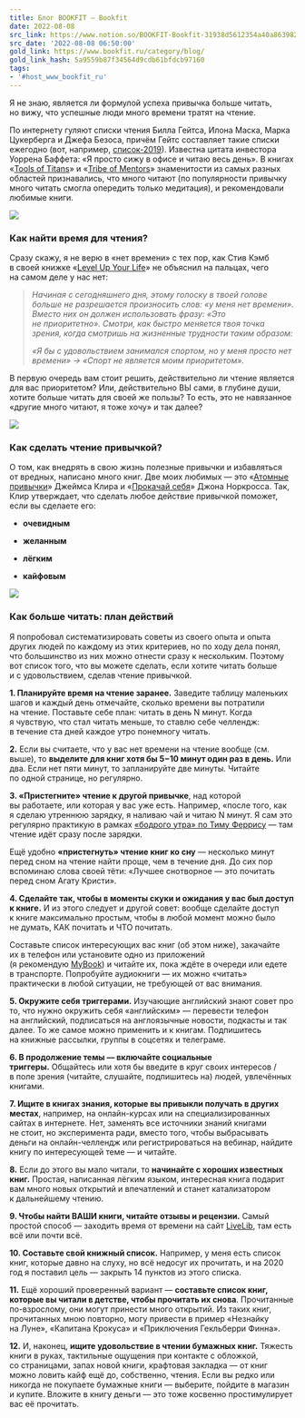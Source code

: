 ```yaml
---
title: Блог BOOKFIT – Bookfit
date: 2022-08-08
src_link: https://www.notion.so/BOOKFIT-Bookfit-31938d5612354a40a863982c51490020
src_date: '2022-08-08 06:50:00'
gold_link: https://www.bookfit.ru/category/blog/
gold_link_hash: 5a9559b87f34564d9cdb61bfdcb97160
tags:
- '#host_www_bookfit_ru'
---
```



Я не знаю, является ли формулой успеха привычка больше читать, но вижу, что успешные люди много времени тратят на чтение.


По интернету гуляют списки чтения Билла Гейтса, Илона Маска, Марка Цукерберга и Джефа Безоса, причём Гейтс составляет такие списки ежегодно (вот, например, [список-2019](https://www.forbes.ru/forbeslife/389469-luchshie-knigi-2019-goda-po-versii-billa-geytsa)). Известна цитата инвестора Уоррена Баффета: «Я просто сижу в офисе и читаю весь день». В книгах «[Tools of Titans](https://powerwill.ru/2019/02/06/tools-of-titans/)» и «[Tribe of Mentors](https://powerwill.ru/2019/11/21/tribe-of-mentors/)» знаменитости из самых разных областей признавались, что много читают (по популярности привычку много читать смогла опередить только медитация), и рекомендовали любимые книги.


![](https://interesno.co/uploads/a701e1b2ebe9ca47f53916d9dbb70100.jpeg)
### Как найти время для чтения?


Сразу скажу, я не верю в «нет времени» с тех пор, как Стив Кэмб в своей книжке «[Level Up Your Life](https://www.ozon.ru/context/detail/id/141182127/)» не объяснил на пальцах, чего на самом деле у нас нет:



> *Начиная с сегодняшнего дня, этому голоску в твоей голове больше не разрешается произносить слов: «у меня нет времени». Вместо них он должен использовать фразу: «Это не приоритетно». Смотри, как быстро меняется твоя точка зрения, когда смотришь на жизненные трудности таким образом:*
> 
> 
> *«Я бы с удовольствием занимался спортом, но у меня просто нет времени» -> «Спорт не является моим приоритетом».*


В первую очередь вам стоит решить, действительно ли чтение является для вас приоритетом? Или, действительно ВЫ сами, в глубине души, хотите больше читать для своей же пользы? То есть, это не навязанное «другие много читают, я тоже хочу» и так далее?


![](https://interesno.co/uploads/a701e1b2ebe9ca47f53916d9dbb70100.jpeg)


### Как сделать чтение привычкой?


О том, как внедрять в свою жизнь полезные привычки и избавляться от вредных, написано много книг. Две моих любимых — это «[Атомные привычки](https://www.ozon.ru/context/detail/id/164717291/)» Джеймса Клира и «[Прокачай себя](https://www.mann-ivanov-ferber.ru/books/mif/changeology/)» Джона Норкросса. Так, Клир утверждает, что сделать любое действие привычкой поможет, если вы сделаете его:


* **очевидным**


* **желанным**


* **лёгким**


* **кайфовым**


![](https://interesno.co/uploads/a701e1b2ebe9ca47f53916d9dbb70100.jpeg)


### Как больше читать: план действий


Я попробовал систематизировать советы из своего опыта и опыта других людей по каждому из этих критериев, но по ходу дела понял, что большинство из них можно отнести сразу к нескольким. Поэтому вот список того, что вы можете сделать, если хотите читать больше и с удовольствием, сделав чтение привычкой.


**1. Планируйте время на чтение заранее.** Заведите таблицу маленьких шагов и каждый день отмечайте, сколько времени вы потратили на чтение. Поставьте себе план: читать в день N минут. Когда я чувствую, что стал читать меньше, то ставлю себе челлендж: в течение ста дней каждое утро понемногу читать.


**2.** Если вы считаете, что у вас нет времени на чтение вообще (см. выше), то **выделите для книг хотя бы 5−10 минут один раз в день.** Или два. Если нет пяти минут, то запланируйте две минуты. Читайте по одной странице, но регулярно.


**3. «Пристегните» чтение к другой привычке**, над которой вы работаете, или которая у вас уже есть. Например, «после того, как я сделаю утреннюю зарядку, я наливаю чай и читаю N минут. Я сам это регулярно практикую в рамках [«бодрого утра» по Тиму Феррису](https://powerwill.ru/2018/07/12/tim-ferriss-super-morning/) — там чтение идёт сразу после зарядки.


Ещё удобно **«пристегнуть» чтение книг ко сну** — несколько минут перед сном на чтение найти проще, чем в течение дня. До сих пор вспоминаю слова своей тёти: «Лучшее снотворное — это почитать перед сном Агату Кристи».


**4. Сделайте так, чтобы в моменты скуки и ожидания у вас был доступ к книге.** И из этого следует и другой совет: вообще сделайте доступ к книге максимально простым, чтобы в любой момент можно было не думать, КАК почитать и ЧТО почитать.


Составьте список интересующих вас книг (об этом ниже), закачайте их в телефон или установите одно из приложений (я рекомендую [MyBook](https://mybook.ru/)) и читайте их, пока ждёте в очереди или едете в транспорте. Попробуйте аудиокниги — их можно «читать» практически в любой ситуации, не требующей от вас внимания.


**5. Окружите себя триггерами.** Изучающие английский знают совет про то, что нужно окружить себя «английским» — перевести телефон на английский, подписаться на англоязычные новости, подкасты и так далее. То же самое можно применить и к книгам. Подпишитесь на книжные рассылки, группы в соцсетях и телеграме. 


**6. В продолжение темы — включайте социальные триггеры.** Общайтесь или хотя бы введите в круг своих интересов / в поле зрения (читайте, слушайте, подпишитесь на) людей, увлечённых книгами.


**7. Ищите в книгах знания, которые вы привыкли получать в других местах**, например, на онлайн-курсах или на специализированных сайтах в интернете. Нет, заменять все источники знаний книгами не стоит, но эксперимента ради, вместо того, чтобы выбрасывать деньги на онлайн-челлендж или регистрироваться на вебинар, найдите книгу по интересующей теме — и читайте.


**8.** Если до этого вы мало читали, то **начинайте с хороших известных книг.** Простая, написанная лёгким языком, интересная книга подарит вам много новых открытий и впечатлений и станет катализатором к дальнейшему чтению.


**9. Чтобы найти ВАШИ книги, читайте отзывы и рецензии.** Самый простой способ — заходить время от времени на сайт [LiveLib](https://www.livelib.ru/), там есть всё или почти всё.


**10. Составьте свой книжный список.** Например, у меня есть список книг, которые давно на слуху, но всё недосуг их прочитать, и на 2020 год я поставил цель — закрыть 14 пунктов из этого списка.


**11.** Ещё хороший проверенный вариант — **составьте список книг, которые вы читали в детстве, чтобы прочитать их снова**. Прочитанные по-взрослому, они могут принести много открытий. Из таких книг, прочитанных мною повторно, могу привести в пример «Незнайку на Луне», «Капитана Крокуса» и «Приключения Гекльберри Финна».


**12.** И, наконец, **ищите удовольствие в чтении бумажных книг.** Тяжесть книги в руках, тактильные ощущения при контакте с обложкой, со страницами, запах новой книги, крафтовая закладка — от книг можно ловить кайф ещё до, собственно, чтения. Если вы редко или никогда не покупаете бумажные книги — выберите, пойдите в магазин и купите. Вложите в книгу деньги — это тоже косвенно простимулирует вас её прочитать.